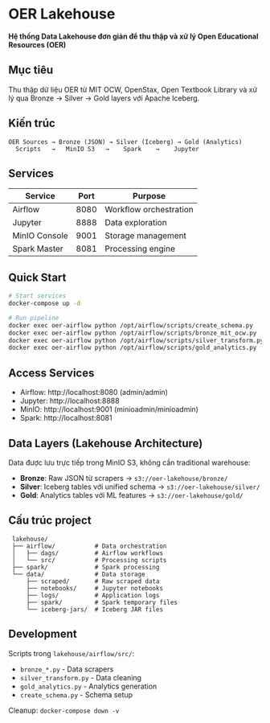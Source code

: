 # OER Lakehouse

**Hệ thống Data Lakehouse đơn giản để thu thập và xử lý Open Educational Resources (OER)**

## Mục tiêu

Thu thập dữ liệu OER từ MIT OCW, OpenStax, Open Textbook Library và xử lý qua Bronze → Silver → Gold layers với Apache Iceberg.

## Kiến trúc

```
OER Sources → Bronze (JSON) → Silver (Iceberg) → Gold (Analytics)
  Scripts   →   MinIO S3   →    Spark    →    Jupyter
```

## Services

| Service | Port | Purpose |
|---------|------|---------|
| Airflow | 8080 | Workflow orchestration |
| Jupyter | 8888 | Data exploration |
| MinIO Console | 9001 | Storage management |
| Spark Master | 8081 | Processing engine |

## Quick Start

```bash
# Start services
docker-compose up -d

# Run pipeline
docker exec oer-airflow python /opt/airflow/scripts/create_schema.py
docker exec oer-airflow python /opt/airflow/scripts/bronze_mit_ocw.py
docker exec oer-airflow python /opt/airflow/scripts/silver_transform.py
docker exec oer-airflow python /opt/airflow/scripts/gold_analytics.py
```

## Access Services

- Airflow: http://localhost:8080 (admin/admin)
- Jupyter: http://localhost:8888
- MinIO: http://localhost:9001 (minioadmin/minioadmin)
- Spark: http://localhost:8081

## Data Layers (Lakehouse Architecture)

Data được lưu trực tiếp trong MinIO S3, không cần traditional warehouse:

- **Bronze**: Raw JSON từ scrapers → `s3://oer-lakehouse/bronze/`
- **Silver**: Iceberg tables với unified schema → `s3://oer-lakehouse/silver/`
- **Gold**: Analytics tables với ML features → `s3://oer-lakehouse/gold/`

## Cấu trúc project

```
 lakehouse/
 ├── airflow/           # Data orchestration
 │   ├── dags/          # Airflow workflows
 │   └── src/           # Processing scripts
 ├── spark/             # Spark processing
 └── data/              # Data storage
     ├── scraped/       # Raw scraped data
     ├── notebooks/     # Jupyter notebooks
     ├── logs/          # Application logs
     ├── spark/         # Spark temporary files
     └── iceberg-jars/  # Iceberg JAR files
```

## Development

Scripts trong `lakehouse/airflow/src/`:
- `bronze_*.py` - Data scrapers
- `silver_transform.py` - Data cleaning
- `gold_analytics.py` - Analytics generation
- `create_schema.py` - Schema setup

Cleanup: `docker-compose down -v`